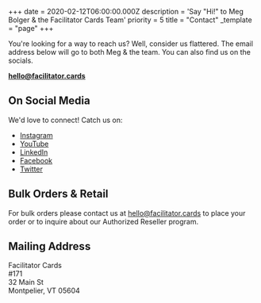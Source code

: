 +++
date = 2020-02-12T06:00:00.000Z
description = 'Say "Hi!" to Meg Bolger & the Facilitator Cards Team'
priority = 5
title = "Contact"
_template = "page"
+++

You're looking for a way to reach us? Well, consider us flattered. The email address below will go to both Meg & the team. You can also find us on the socials.

<strong class="theme-font medium"><a href="mailto:hello@facilitator.cards" target="_blank" rel="noopener noreferrer">hello@facilitator.cards</a></strong>

## On Social Media

We'd love to connect! Catch us on:

* [Instagram](https://instagram.com/facilitatorcards)
* [YouTube](https://www.youtube.com/facilitatorcards)
* [LinkedIn](https://www.linkedin.com/company/facilitatorcards)
* [Facebook](https://facebook/facilitatorcards)
* [Twitter](https://twitter.com/facilitatorcard)

## Bulk Orders & Retail

For bulk orders please contact us at [hello@facilitator.cards](mailto:hello@facilitator.cards) to place your order or to inquire about our Authorized Reseller program.

## Mailing Address

Facilitator Cards  
\#171  
32 Main St   
Montpelier, VT 05604
